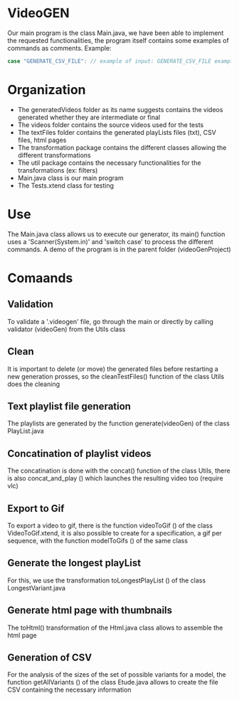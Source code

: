 # VideoGEN
Our main program is the class Main.java, we have been able to implement the requested functionalities, the program itself contains some examples of commands as comments. Example:

```Java
case "GENERATE_CSV_FILE": // example of input: GENERATE_CSV_FILE example2
```

# Organization
- The generatedVideos folder as its name suggests contains the videos generated whether they are intermediate or final
- The videos folder contains the source videos used for the tests
- The textFiles folder contains the generated playLists files (txt), CSV files, html pages
- The transformation package contains the different classes allowing the different transformations
- The util package contains the necessary functionalities for the transformations (ex: filters)
- Main.java class is our main program
- The Tests.xtend class for testing

# Use
The Main.java class allows us to execute our generator, its main() function uses a 'Scanner(System.in)' and 'switch case' to process the different commands.
A demo of the program is in the parent folder (videoGenProject)

# Comaands

## Validation

To validate a '.videogen' file, go through the main or directly by calling validator (videoGen) from the Utils class

## Clean

It is important to delete (or move) the generated files before restarting a new generation prosses, so the cleanTestFiles() function of the class Utils does the cleaning

## Text playlist file generation

The playlists are generated by the function generate(videoGen) of the class PlayList.java

## Concatination of playlist videos

The concatination is done with the concat() function of the class Utils, there is also concat_and_play () which launches the resulting video too (require vlc)

## Export to Gif

To export a video to gif, there is the function videoToGif () of the class VideoToGif.xtend, it is also possible to create for a specification, a gif per sequence, with the function modelToGifs () of the same class


## Generate the longest playList
For this, we use the transformation toLongestPlayList () of the class LongestVariant.java

## Generate html page with thumbnails
The toHtml() transformation of the Html.java class allows to assemble the html page

## Generation of CSV
For the analysis of the sizes of the set of possible variants for a model, the function getAllVariants () of the class Etude.java allows to create the file CSV containing the necessary information
